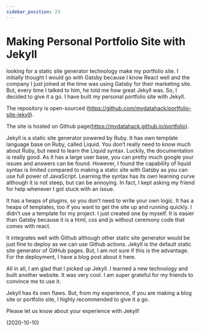 ```yaml
---
sidebar_position: 23
---
```


# Making Personal Portfolio Site with Jekyll

looking for a static site generator technology make my portfolio site. I initially thought I would go with Gatsby because I know React well and the company I just joined at the time was using Gatsby for their marketing site. But, every time I talked to him, he told me how great Jekyll was. So, I decided to give it a go. I have built my personal portfolio site with Jekyll.

The repository is open-sourced (https://github.com/mydatahack/portfolio-site-jekyll).

The site is hosted on Github page(https://mydatahack.github.io/portfolio).

Jekyll is a static site generator powered by Ruby. It has own template language base on Ruby, called Liquid. You don’t really need to know much about Ruby, but need to learn the Liquid syntax. Luckily, the documentation is really good. As it has a large user base, you can pretty much google your issues and answers can be found. However, I found the capability of liquid syntax is limited compared to making a static site with Gatsby as you can use full power of JavaScript. Learning the syntax has its own learning curve although it is not steep, but can be annoying. In fact, I kept asking my friend for help whenever I got stuck with an issue.

It has a heaps of plugins, so you don’t need to write your own logic. It has a heaps of templates, too if you want to get the site up and running quickly. I didn’t use a template for my project. I just created one by myself. It is easier than Gatsby because it is a html, css and js without ceremony code that comes with react.

It integrates well with Github although other static site generator would be just fine to deploy as we can use Github actions. Jekyll is the default static site generator of GitHub pages. But, I am not sure if this is the advantage. For the deployment, I have a blog post about it here.

All in all, I am glad that I picked up Jekyll. I learned a new technology and built another website. It was very cool. I am super grateful for my friends to convince me to use it.

Jekyll has its own flaws. But, from my experience, if you are making a blog site or portfolio site, I highly recommended to give it a go.

Please let us know about your experience with Jekyll!

(2020-10-10)
